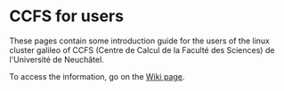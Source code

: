 # CCFS for users

These pages contain some introduction guide for the users of the linux cluster galileo of CCFS (Centre de Calcul de la Faculté des Sciences) de l'Université de Neuchâtel.

To access the information, go on the [Wiki page](https://github.com/randlab/ccfs_for_users/wiki).
